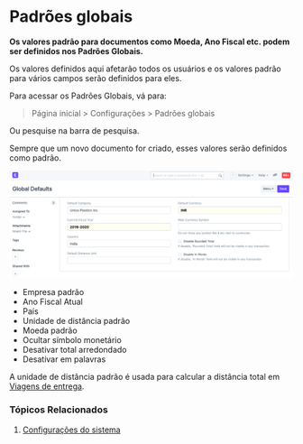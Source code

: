 # Padrões globais



**Os valores padrão para documentos como Moeda, Ano Fiscal etc. podem ser definidos nos Padrões Globais.**


Os valores definidos aqui afetarão todos os usuários e os valores padrão para vários campos serão definidos para eles.


Para acessar os Padrões Globais, vá para:
> Página inicial > Configurações > Padrões globais


Ou pesquise na barra de pesquisa.


Sempre que um novo documento for criado, esses valores serão definidos como padrão.


![Padrões globais](/files/global-defaults.png)


* Empresa padrão
* Ano Fiscal Atual
* País
* Unidade de distância padrão
* Moeda padrão
* Ocultar símbolo monetário
* Desativar total arredondado
* Desativar em palavras


A unidade de distância padrão é usada para calcular a distância total em [Viagens de entrega](/docs/pt/stock/delivery-trip).


### Tópicos Relacionados


1. [Configurações do sistema](/docs/pt/setting-up/settings/system-settings)



